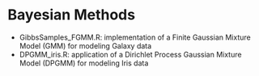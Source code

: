 # Bayesian Methods

- GibbsSamples_FGMM.R: implementation of a Finite Gaussian Mixture Model (GMM) for modeling Galaxy data
- DPGMM_iris.R: application of a Dirichlet Process Gaussian Mixture Model (DPGMM) for modeling Iris data
